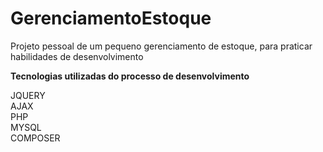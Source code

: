 # GerenciamentoEstoque
Projeto pessoal de um pequeno gerenciamento 
de estoque, para praticar habilidades de desenvolvimento
  
 **Tecnologias utilizadas do processo de desenvolvimento**  
   
 JQUERY  
 AJAX  
 PHP  
 MYSQL  
 COMPOSER
 
 




